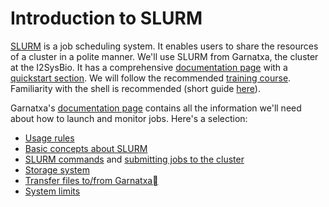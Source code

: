 # Introduction to SLURM

[SLURM](https://slurm.schedmd.com/) is a job scheduling system.
It enables users to share the resources of a cluster in a polite manner.
We'll use SLURM from Garnatxa, the cluster at the I2SysBio. It has a
comprehensive [documentation page](https://garnatxadoc.uv.es) with a
[quickstart section](https://garnatxadoc.uv.es/quickstart/quickstart.html).
We will follow the recommended [training course](https://garnatxadoc.uv.es/quickstart/quickstart.html#training-course-and-additional-documentation).
Familiarity with the shell is recommended (short guide [here](https://swcarpentry.github.io/shell-novice/)).

Garnatxa's [documentation page](https://garnatxadoc.uv.es) contains
all the information we'll need about how to launch and monitor jobs.
Here's a selection:

- [Usage rules](https://garnatxadoc.uv.es/slurm/slurm.html#)
- [Basic concepts about SLURM](https://garnatxadoc.uv.es/slurm/slurm_info.html)
- [SLURM commands](https://garnatxadoc.uv.es/slurm/slurm_info.html#slurm-commands) and [submitting jobs to the cluster](https://garnatxadoc.uv.es/slurm/slurm_info.html#submitting-jobs-to-the-cluster-sbatch)
- [Storage system](https://garnatxadoc.uv.es/storage_system/storage_system.html#access-to-the-file-system)
- [Transfer files to/from Garnatxa](https://garnatxadoc.uv.es/storage_system/storage_system.html#transfer-files-to-from-garnatxa)
- [System limits](https://garnatxadoc.uv.es/slurm/slurm.html#system-limits)
